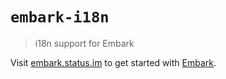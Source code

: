 # `embark-i18n`

> i18n support for Embark

Visit [embark.status.im](https://embark.status.im/) to get started with
[Embark](https://github.com/embark-framework/embark).
